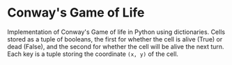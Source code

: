 # Conway's Game of Life
Implementation of Conway's Game of life in Python using dictionaries. Cells stored
as a tuple of booleans, the first for whether the cell is alive (True) or dead (False), 
and the second for whether the cell will be alive the next turn. Each key is a tuple
storing the coordinate ``(x, y)`` of the cell.  
